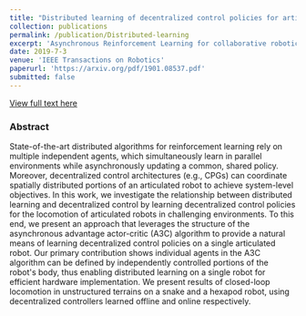 ```yaml
---
title: "Distributed learning of decentralized control policies for articulated mobile robots"
collection: publications
permalink: /publication/Distributed-learning
excerpt: 'Asynchronous Reinforcement Learning for collaborative robotic manipulation.'
date: 2019-7-3
venue: 'IEEE Transactions on Robotics'
paperurl: 'https://arxiv.org/pdf/1901.08537.pdf'
submitted: false
---
```

[View full text here](https://arxiv.org/pdf/1901.08537.pdf)
### Abstract
State-of-the-art distributed algorithms for reinforcement learning rely on multiple independent agents, which simultaneously learn in parallel environments while asynchronously updating a common, shared policy. Moreover, decentralized control architectures (e.g., CPGs) can coordinate spatially distributed portions of an articulated robot to achieve system-level objectives. In this work, we investigate the relationship between distributed learning and decentralized control by learning decentralized control policies for the locomotion of articulated robots in challenging environments. To this end, we present an approach that leverages the structure of the asynchronous advantage actor-critic (A3C) algorithm to provide a natural means of learning decentralized control policies on a single articulated robot. Our primary contribution shows individual agents in the A3C algorithm can be defined by independently controlled portions of the robot's body, thus enabling distributed learning on a single robot for efficient hardware implementation. We present results of closed-loop locomotion in unstructured terrains on a snake and a hexapod robot, using decentralized controllers learned offline and online respectively.
